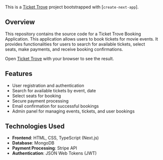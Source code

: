 This is a [Ticket Trove](https://ticket-trove.vercel.app/) project bootstrapped with [`create-next-app`].

## Overview

This repository contains the source code for a Ticket Trove Booking Application. This application allows users to book tickets for movie events. It provides functionalities for users to search for available tickets, select seats, make payments, and receive booking confirmations.

Open [Ticket Trove](https://ticket-trove.vercel.app/) with your browser to see the result.

## Features

- User registration and authentication
- Search for available tickets by event, date
- Select seats for booking
- Secure payment processing
- Email confirmation for successful bookings
- Admin panel for managing events, tickets, and user bookings

## Technologies Used

- **Frontend**: HTML, CSS, TypeScript (Next.js)
- **Database**: MongoDB
- **Payment Processing**: Stripe API
- **Authentication**: JSON Web Tokens (JWT)
